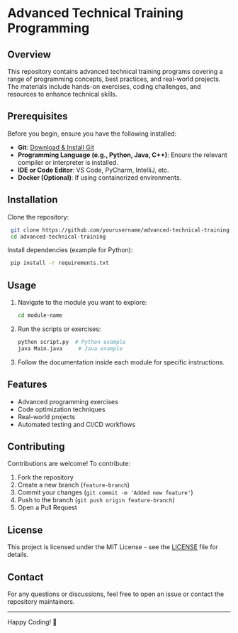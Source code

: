 # Advanced Technical Training Programming

## Overview
This repository contains advanced technical training programs covering a range of programming concepts, best practices, and real-world projects. The materials include hands-on exercises, coding challenges, and resources to enhance technical skills.

## Prerequisites
Before you begin, ensure you have the following installed:
- **Git**: [Download & Install Git](https://git-scm.com/downloads)
- **Programming Language (e.g., Python, Java, C++)**: Ensure the relevant compiler or interpreter is installed.
- **IDE or Code Editor**: VS Code, PyCharm, IntelliJ, etc.
- **Docker (Optional)**: If using containerized environments.

## Installation
Clone the repository:
```sh
 git clone https://github.com/yourusername/advanced-technical-training.git
 cd advanced-technical-training
```

Install dependencies (example for Python):
```sh
 pip install -r requirements.txt
```

## Usage
1. Navigate to the module you want to explore:
   ```sh
   cd module-name
   ```
2. Run the scripts or exercises:
   ```sh
   python script.py  # Python example
   java Main.java     # Java example
   ```
3. Follow the documentation inside each module for specific instructions.

## Features
- Advanced programming exercises
- Code optimization techniques
- Real-world projects
- Automated testing and CI/CD workflows

## Contributing
Contributions are welcome! To contribute:
1. Fork the repository
2. Create a new branch (`feature-branch`)
3. Commit your changes (`git commit -m 'Added new feature'`)
4. Push to the branch (`git push origin feature-branch`)
5. Open a Pull Request

## License
This project is licensed under the MIT License - see the [LICENSE](LICENSE) file for details.

## Contact
For any questions or discussions, feel free to open an issue or contact the repository maintainers.

---

Happy Coding! 🚀
